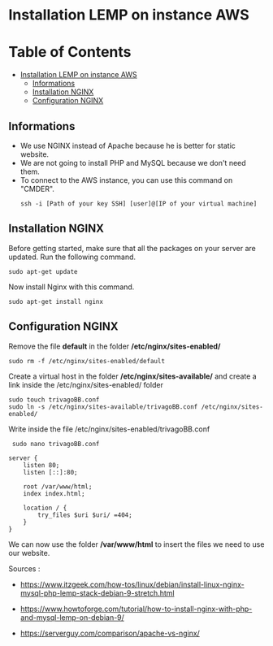 
# Installation LEMP on instance AWS

<h1> Table of Contents</h1>

- [Installation LEMP on instance AWS](#installation-lemp-on-instance-aws)
  - [Informations](#informations)
  - [Installation NGINX](#installation-nginx)
  - [Configuration NGINX](#configuration-nginx)

## Informations
- We use NGINX instead of Apache because he is better for static website.
- We are not going to install PHP and MySQL because we don't need them.
- To connect to the AWS instance, you can use this command on "CMDER".
  ```
  ssh -i [Path of your key SSH] [user]@[IP of your virtual machine]
  ```

## Installation NGINX
Before getting started, make sure that all the packages on your server are updated. Run the following command.
```
sudo apt-get update
```

Now install Nginx with this command.
```
sudo apt-get install nginx
```

## Configuration NGINX
Remove the file **default** in the folder **/etc/nginx/sites-enabled/**
```
sudo rm -f /etc/nginx/sites-enabled/default
```

Create a virtual host in the folder **/etc/nginx/sites-available/** and create a link inside the /etc/nginx/sites-enabled/ folder
```
sudo touch trivagoBB.conf
sudo ln -s /etc/nginx/sites-available/trivagoBB.conf /etc/nginx/sites-enabled/
```

Write inside the file /etc/nginx/sites-enabled/trivagoBB.conf 
```
 sudo nano trivagoBB.conf
```
```
server {
    listen 80;
    listen [::]:80;

    root /var/www/html;
    index index.html;

    location / {
        try_files $uri $uri/ =404;
    }
}
```

We can now use the folder **/var/www/html** to insert the files we need to use our website.

Sources :
- https://www.itzgeek.com/how-tos/linux/debian/install-linux-nginx-mysql-php-lemp-stack-debian-9-stretch.html
  
- https://www.howtoforge.com/tutorial/how-to-install-nginx-with-php-and-mysql-lemp-on-debian-9/
  
- https://serverguy.com/comparison/apache-vs-nginx/